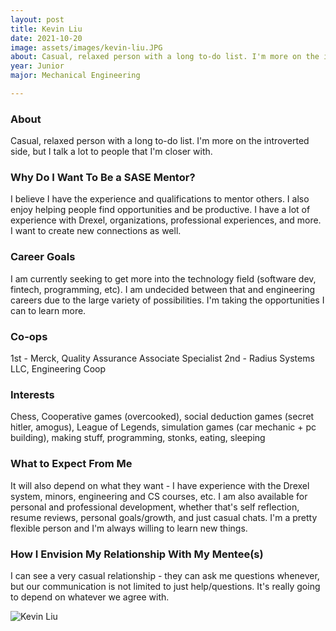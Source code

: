 ```yaml
---
layout: post
title: Kevin Liu 
date: 2021-10-20
image: assets/images/kevin-liu.JPG
about: Casual, relaxed person with a long to-do list. I'm more on the introverted side, but I talk a lot to people that I'm closer with. 
year: Junior
major: Mechanical Engineering

---
```


### About

Casual, relaxed person with a long to-do list. I'm more on the introverted side, but I talk a lot to people that I'm closer with. 

### Why Do I Want To Be a SASE Mentor?

I believe I have the experience and qualifications to mentor others. I also enjoy helping people find opportunities and be productive. I have a lot of experience with Drexel, organizations, professional experiences, and more. I want to create new connections as well.

### Career Goals

I am currently seeking to get more into the technology field (software dev, fintech, programming, etc). I am undecided between that and engineering careers due to the large variety of possibilities. I'm taking the opportunities I can to learn more.

### Co-ops

1st - Merck, Quality Assurance Associate Specialist
2nd - Radius Systems LLC, Engineering Coop

### Interests

Chess, Cooperative games (overcooked), social deduction games (secret hitler, amogus), League of Legends, simulation games (car mechanic + pc building), making stuff, programming, stonks, eating, sleeping

### What to Expect From Me

It will also depend on what they want - I have experience with the Drexel system, minors, engineering and CS courses, etc. I am also available for personal and professional development, whether that's self reflection, resume reviews, personal goals/growth, and just casual chats. I'm a pretty flexible person and I'm always willing to learn new things.

### How I Envision My Relationship With My Mentee(s) 

I can see a very casual relationship - they can ask me questions whenever, but our communication is not limited to just help/questions. It's really going to depend on whatever we agree with.

<div class="text-center my-5">
    <img src="https://sase-drexel.github.io/mentorship-2021/kevin-liu.JPG" alt="Kevin Liu" class="rounded post-img" />
</div>
